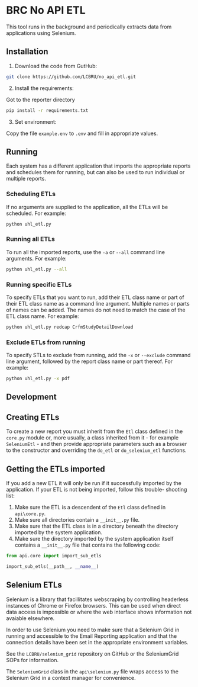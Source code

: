 # BRC No API ETL

This tool runs in the background and periodically extracts data
from applications using Selenium.

## Installation

1. Download the code from GutHub:

```bash
git clone https://github.com/LCBRU/no_api_etl.git
```

2. Install the requirements:

Got to the reporter directory

```bash
pip install -r requirements.txt
```

3. Set environment:

Copy the file `example.env` to `.env` and fill in appropriate values.

## Running

Each system has a different application that imports the appropriate reports
and schedules them for running, but can also be used to run individual or
multiple reports.

### Scheduling ETLs

If no arguments are supplied to the application, all the ETLs will be
scheduled.  For example:

```bash
python uhl_etl.py
```

### Running all ETLs

To run all the imported reports, use the `-a` or `--all` command line
arguments.  For example:

```bash
python uhl_etl.py --all
```

### Running specific ETLs

To specify ETLs that you want to run, add their ETL class
name or part of their ETL class name as a command line argument.  Multiple
names or parts of names can be added.  The names do not need to match the
case of the ETL class name.  For example:

```bash
python uhl_etl.py redcap CrfmStudyDetailDownload
```

### Exclude ETLs from running

To specify STLs to exclude from running, add the `-x` or `--exclude`
command line argument, followed by the report class name or part thereof.
For example:

```bash
python uhl_etl.py -x pdf
```

## Development

## Creating ETLs

To create a new report you must inherit from the `Etl` class defined in the
`core.py` module or, more usually, a class inherited from it - for example `SeleniumEtl` - and then provide appropriate parameters such as a browser to the constructor and overriding the `do_etl` or `do_selenium_etl` functions.

## Getting the ETLs imported

If you add a new ETL it will only be run if it successfully imported by
the application.  If your ETL is not being imported, follow this trouble-
shooting list:

1. Make sure the ETL is a descendent of the `Etl` class defined in
`api\core.py`.
2. Make sure all directories contain a `__init__.py` file.
3. Make sure that the ETL class is in a directory beneath the
directory imported by the system application.
3. Make sure the directory imported by the system application itself contains
a `__init__.py` file that contains the following code:

```python
from api.core import import_sub_etls

import_sub_etls(__path__, __name__)

```

## Selenium ETLs

Selenium is a library that facillitates webscraping by controlling headerless
instances of Chrome or Firefox browsers.  This can be used when direct data
access is impossible or where the web interface shows information not avaiable
elsewhere.

In order to use Selenium you need to make sure that a Selenium Grid in running
and accessible to the Email Reporting application and that the connection
details have been set in the appropriate environment variables.

See the `LCBRU/selenium_grid` repository on GitHub or the SeleniumGrid SOPs for information.

The `SeleniumGrid` class in the `api\selenium.py` file wraps access to the
Selenium Grid in a context manager for convenience.
